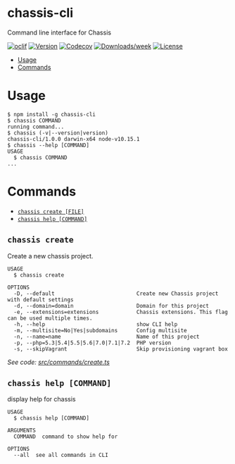 chassis-cli
===========

Command line interface for Chassis

[![oclif](https://img.shields.io/badge/cli-oclif-brightgreen.svg)](https://oclif.io)
[![Version](https://img.shields.io/npm/v/chassis-cli.svg)](https://npmjs.org/package/chassis-cli)
[![Codecov](https://codecov.io/gh/dinhtungdu/chassis-cli/branch/master/graph/badge.svg)](https://codecov.io/gh/dinhtungdu/chassis-cli)
[![Downloads/week](https://img.shields.io/npm/dw/chassis-cli.svg)](https://npmjs.org/package/chassis-cli)
[![License](https://img.shields.io/npm/l/chassis-cli.svg)](https://github.com/dinhtungdu/chassis-cli/blob/master/package.json)

<!-- toc -->
* [Usage](#usage)
* [Commands](#commands)
<!-- tocstop -->
# Usage
<!-- usage -->
```sh-session
$ npm install -g chassis-cli
$ chassis COMMAND
running command...
$ chassis (-v|--version|version)
chassis-cli/1.0.0 darwin-x64 node-v10.15.1
$ chassis --help [COMMAND]
USAGE
  $ chassis COMMAND
...
```
<!-- usagestop -->
# Commands
<!-- commands -->
* [`chassis create [FILE]`](#chassis-create)
* [`chassis help [COMMAND]`](#chassis-help-command)

## `chassis create`

Create a new chassis project.

```
USAGE
  $ chassis create

OPTIONS
  -D, --default                          Create new Chassis project with default settings
  -d, --domain=domain                    Domain for this project
  -e, --extensions=extensions            Chassis extensions. This flag can be used multiple times.
  -h, --help                             show CLI help
  -m, --multisite=No|Yes|subdomains      Config multisite
  -n, --name=name                        Name of this project
  -p, --php=5.3|5.4|5.5|5.6|7.0|7.1|7.2  PHP version
  -s, --skipVagrant                      Skip provisioning vagrant box
```

_See code: [src/commands/create.ts](https://github.com/dinhtungdu/chassis-cli/blob/master/src/commands/create.ts)_

## `chassis help [COMMAND]`

display help for chassis

```
USAGE
  $ chassis help [COMMAND]

ARGUMENTS
  COMMAND  command to show help for

OPTIONS
  --all  see all commands in CLI
```
<!-- commandsstop -->
